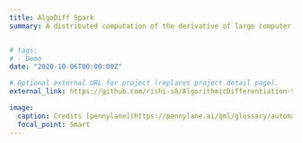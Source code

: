 ```yaml
---
title: AlgoDiff Spark
summary: A distributed computation of the derivative of large computer programs in tangent mode.


# tags:
# - Demo
date: "2020-10-06T00:00:00Z"

# Optional external URL for project (replaces project detail page).
external_link: https://github.com/rishi-s8/AlgorithmicDifferentiation-Spark

image:
  caption: Credits [pennylane](https://pennylane.ai/qml/glossary/automatic_differentiation.html)
  focal_point: Smart
---
```

